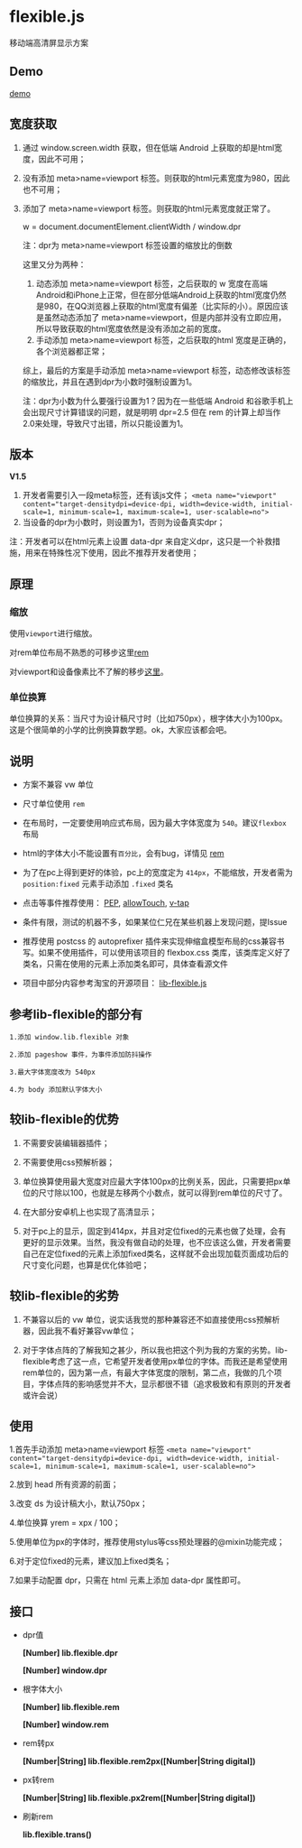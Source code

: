 # flexible.js
 移动端高清屏显示方案

## Demo

[demo](https://jiankafei.github.io/flexible/)

## 宽度获取
 1. 通过 window.screen.width 获取，但在低端 Android 上获取的却是html宽度，因此不可用；
 2. 没有添加 meta>name=viewport 标签。则获取的html元素宽度为980，因此也不可用；
 3. 添加了 meta>name=viewport 标签。则获取的html元素宽度就正常了。

	w = document.documentElement.clientWidth / window.dpr

	注：dpr为 meta>name=viewport 标签设置的缩放比的倒数

	这里又分为两种：
	1. 动态添加 meta>name=viewport 标签，之后获取的 w 宽度在高端Android和iPhone上正常，但在部分低端Android上获取的html宽度仍然是980，在QQ浏览器上获取的html宽度有偏差（比实际的小）。原因应该是虽然动态添加了 meta>name=viewport，但是内部并没有立即应用，所以导致获取的html宽度依然是没有添加之前的宽度。
	2. 手动添加 meta>name=viewport 标签，之后获取的html 宽度是正确的，各个浏览器都正常；

	综上，最后的方案是手动添加 meta>name=viewport 标签，动态修改该标签的缩放比，并且在遇到dpr为小数时强制设置为1。

 	注：dpr为小数为什么要强行设置为1？因为在一些低端 Android 和谷歌手机上会出现尺寸计算错误的问题，就是明明 dpr=2.5 但在 rem 的计算上却当作 2.0来处理，导致尺寸出错，所以只能设置为1。

## 版本
 **V1.5**
 1. 开发者需要引入一段meta标签，还有该js文件；
 `<meta name="viewport" content="target-densitydpi=device-dpi, width=device-width, initial-scale=1, minimum-scale=1, maximum-scale=1, user-scalable=no">`
 2. 当设备的dpr为小数时，则设置为1，否则为设备真实dpr；

 注：开发者可以在html元素上设置 data-dpr 来自定义dpr，这只是一个补救措施，用来在特殊性况下使用，因此不推荐开发者使用；

## 原理

### 缩放

使用`viewport`进行缩放。

 对rem单位布局不熟悉的可移步这里[rem](https://github.com/hbxeagle/rem)

 对viewport和设备像素比不了解的移步[这里](http://www.cnblogs.com/2050/p/3877280.html)。

### 单位换算
 单位换算的关系：当尺寸为设计稿尺寸时（比如750px），根字体大小为100px。这是个很简单的小学的比例换算数学题。ok，大家应该都会吧。

## 说明
* 方案不兼容 vw 单位

* 尺寸单位使用 `rem`

* 在布局时，一定要使用响应式布局，因为最大字体宽度为 `540`。建议`flexbox`布局

* html的字体大小不能设置有`百分比`，会有bug，详情见 [rem](http://caniuse.com/#search=rem)

* 为了在pc上得到更好的体验，pc上的宽度定为 `414px`，不能缩放，开发者需为 `position:fixed` 元素手动添加 `.fixed` 类名

* 点击等事件推荐使用：
	[PEP](https://code.jquery.com/pep/0.4.2/pep.js),
	[allowTouch](http://alloyteam.github.io/),
	[v-tap](https://github.com/MeCKodo/vue-tap)

* 条件有限，测试的机器不多，如果某位仁兄在某些机器上发现问题，提Issue

* 推荐使用 postcss 的 autoprefixer 插件来实现伸缩盒模型布局的css兼容书写。如果不使用插件，可以使用该项目的 flexbox.css 类库，该类库定义好了类名，只需在使用的元素上添加类名即可，具体查看源文件

* 项目中部分内容参考淘宝的开源项目：
 	[lib-flexible.js](https://github.com/amfe/lib-flexible)

## 参考lib-flexible的部分有
	1.添加 window.lib.flexible 对象

	2.添加 pageshow 事件，为事件添加防抖操作

	3.最大字体宽度改为 540px

	4.为 body 添加默认字体大小

## 较lib-flexible的优势

1. 不需要安装编辑器插件；

2. 不需要使用css预解析器；

3. 单位换算使用最大宽度对应最大字体100px的比例关系，因此，只需要把px单位的尺寸除以100，也就是左移两个小数点，就可以得到rem单位的尺寸了。

4. 在大部分安卓机上也实现了高清显示；

5. 对于pc上的显示，固定到414px，并且对定位fixed的元素也做了处理，会有更好的显示效果。当然，我没有做自动的处理，也不应该这么做，开发者需要自己在定位fixed的元素上添加fixed类名，这样就不会出现加载页面成功后的尺寸变化问题，也算是优化体验吧；

## 较lib-flexible的劣势

1. 不兼容以后的 vw 单位，说实话我觉的那种兼容还不如直接使用css预解析器，因此我不看好兼容vw单位；

2. 对于字体点阵的了解我知之甚少，所以我也把这个列为我的方案的劣势。lib-flexible考虑了这一点，它希望开发者使用px单位的字体。而我还是希望使用rem单位的，因为第一点，有最大字体宽度的限制，第二点，我做的几个项目，字体点阵的影响感觉并不大，显示都很不错（追求极致和有原则的开发者或许会说）

 ## 使用
1.首先手动添加 meta>name=viewport 标签
	`<meta name="viewport" content="target-densitydpi=device-dpi, width=device-width, initial-scale=1, minimum-scale=1, maximum-scale=1, user-scalable=no">`

2.放到 head 所有资源的前面；

3.改变 ds 为设计稿大小，默认750px；

4.单位换算 yrem = xpx / 100；

5.使用单位为px的字体时，推荐使用stylus等css预处理器的@mixin功能完成；

6.对于定位fixed的元素，建议加上fixed类名；

7.如果手动配置 dpr，只需在 html 元素上添加 data-dpr 属性即可。

## 接口

  * dpr值

	**[Number] lib.flexible.dpr**

	**[Number] window.dpr**

 * 根字体大小

	**[Number] lib.flexible.rem**

	**[Number] window.rem**

 * rem转px

	**[Number|String] lib.flexible.rem2px([Number|String digital])**

 * px转rem

	**[Number|String] lib.flexible.px2rem([Number|String digital])**

 * 刷新rem

	**lib.flexible.trans()**
